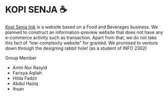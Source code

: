 # **KOPI SENJA**  ☕

[Kopi Senja link](https://github.com/user/repo/blob/branch/other_file.md) is a website  based on a
Food and Beverages business. We planned to construct an information-preview website that does not have any e-commerce activity
such as transaction. Apart from that, we do not take this fact of “low-complexity website” for granted. We promised to
venture down through the designing rabbit hole! (as a student of INFO 2302)

Group Member
- Amin Nur Rasyid
- Farisya Aqilah
- Hilda Fadzir
- Abdul Haziq
- Ihsan
